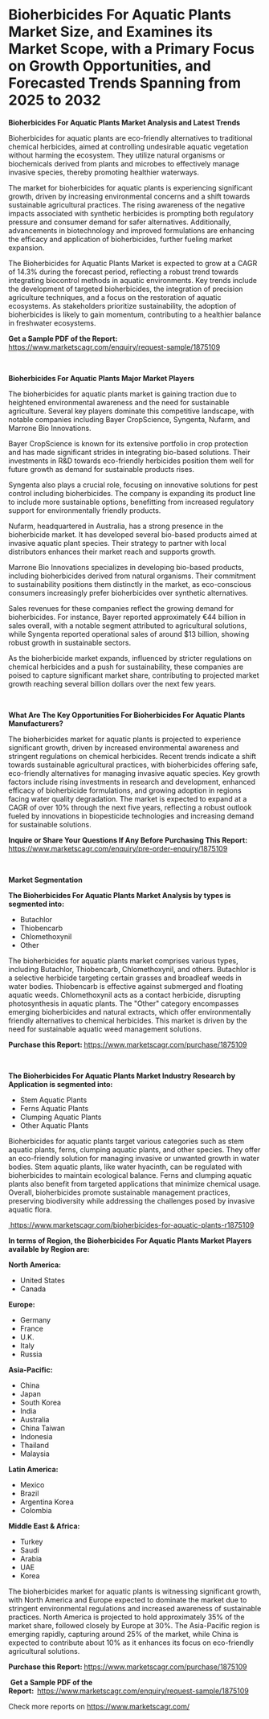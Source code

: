 <p><h1>Bioherbicides For Aquatic Plants Market Size, and Examines its Market Scope, with a Primary Focus on Growth Opportunities, and Forecasted Trends Spanning from 2025 to 2032</h1></p><p><strong>Bioherbicides For Aquatic Plants Market Analysis and Latest Trends</strong></p>
<p><p>Bioherbicides for aquatic plants are eco-friendly alternatives to traditional chemical herbicides, aimed at controlling undesirable aquatic vegetation without harming the ecosystem. They utilize natural organisms or biochemicals derived from plants and microbes to effectively manage invasive species, thereby promoting healthier waterways.</p><p>The market for bioherbicides for aquatic plants is experiencing significant growth, driven by increasing environmental concerns and a shift towards sustainable agricultural practices. The rising awareness of the negative impacts associated with synthetic herbicides is prompting both regulatory pressure and consumer demand for safer alternatives. Additionally, advancements in biotechnology and improved formulations are enhancing the efficacy and application of bioherbicides, further fueling market expansion.</p><p>The Bioherbicides for Aquatic Plants Market is expected to grow at a CAGR of 14.3% during the forecast period, reflecting a robust trend towards integrating biocontrol methods in aquatic environments. Key trends include the development of targeted bioherbicides, the integration of precision agriculture techniques, and a focus on the restoration of aquatic ecosystems. As stakeholders prioritize sustainability, the adoption of bioherbicides is likely to gain momentum, contributing to a healthier balance in freshwater ecosystems.</p></p>
<p><strong>Get a Sample PDF of the Report:&nbsp;</strong> <a href="https://www.marketscagr.com/enquiry/request-sample/1875109?utm_campaign=2097&utm_medium=2&utm_source=Github&utm_content=ia&utm_term=04022025&utm_id=bioherbicides-for-aquatic-plants">https://www.marketscagr.com/enquiry/request-sample/1875109</a></p>
<p>&nbsp;</p>
<p><strong>Bioherbicides For Aquatic Plants Major Market Players</strong></p>
<p><p>The bioherbicides for aquatic plants market is gaining traction due to heightened environmental awareness and the need for sustainable agriculture. Several key players dominate this competitive landscape, with notable companies including Bayer CropScience, Syngenta, Nufarm, and Marrone Bio Innovations.</p><p>Bayer CropScience is known for its extensive portfolio in crop protection and has made significant strides in integrating bio-based solutions. Their investments in R&D towards eco-friendly herbicides position them well for future growth as demand for sustainable products rises.</p><p>Syngenta also plays a crucial role, focusing on innovative solutions for pest control including bioherbicides. The company is expanding its product line to include more sustainable options, benefitting from increased regulatory support for environmentally friendly products.</p><p>Nufarm, headquartered in Australia, has a strong presence in the bioherbicide market. It has developed several bio-based products aimed at invasive aquatic plant species. Their strategy to partner with local distributors enhances their market reach and supports growth.</p><p>Marrone Bio Innovations specializes in developing bio-based products, including bioherbicides derived from natural organisms. Their commitment to sustainability positions them distinctly in the market, as eco-conscious consumers increasingly prefer bioherbicides over synthetic alternatives.</p><p>Sales revenues for these companies reflect the growing demand for bioherbicides. For instance, Bayer reported approximately €44 billion in sales overall, with a notable segment attributed to agricultural solutions, while Syngenta reported operational sales of around $13 billion, showing robust growth in sustainable sectors.</p><p>As the bioherbicide market expands, influenced by stricter regulations on chemical herbicides and a push for sustainability, these companies are poised to capture significant market share, contributing to projected market growth reaching several billion dollars over the next few years.</p></p>
<p>&nbsp;</p>
<p><strong>What Are The Key Opportunities For Bioherbicides For Aquatic Plants Manufacturers?</strong></p>
<p><p>The bioherbicides market for aquatic plants is projected to experience significant growth, driven by increased environmental awareness and stringent regulations on chemical herbicides. Recent trends indicate a shift towards sustainable agricultural practices, with bioherbicides offering safe, eco-friendly alternatives for managing invasive aquatic species. Key growth factors include rising investments in research and development, enhanced efficacy of bioherbicide formulations, and growing adoption in regions facing water quality degradation. The market is expected to expand at a CAGR of over 10% through the next five years, reflecting a robust outlook fueled by innovations in biopesticide technologies and increasing demand for sustainable solutions.</p></p>
<p><strong>Inquire or Share Your Questions If Any Before Purchasing This Report:</strong> <a href="https://www.marketscagr.com/enquiry/pre-order-enquiry/1875109?utm_campaign=2097&utm_medium=2&utm_source=Github&utm_content=ia&utm_term=04022025&utm_id=bioherbicides-for-aquatic-plants">https://www.marketscagr.com/enquiry/pre-order-enquiry/1875109</a></p>
<p>&nbsp;</p>
<p><strong>Market Segmentation</strong></p>
<p><strong>The Bioherbicides For Aquatic Plants Market Analysis by types is segmented into:</strong></p>
<p><ul><li>Butachlor</li><li>Thiobencarb</li><li>Chlomethoxynil</li><li>Other</li></ul></p>
<p><p>The bioherbicides for aquatic plants market comprises various types, including Butachlor, Thiobencarb, Chlomethoxynil, and others. Butachlor is a selective herbicide targeting certain grasses and broadleaf weeds in water bodies. Thiobencarb is effective against submerged and floating aquatic weeds. Chlomethoxynil acts as a contact herbicide, disrupting photosynthesis in aquatic plants. The "Other" category encompasses emerging bioherbicides and natural extracts, which offer environmentally friendly alternatives to chemical herbicides. This market is driven by the need for sustainable aquatic weed management solutions.</p></p>
<p><strong>Purchase this Report:&nbsp;</strong><a href="https://www.marketscagr.com/purchase/1875109?utm_campaign=2097&utm_medium=2&utm_source=Github&utm_content=ia&utm_term=04022025&utm_id=bioherbicides-for-aquatic-plants">https://www.marketscagr.com/purchase/1875109</a></p>
<p>&nbsp;</p>
<p><strong>The Bioherbicides For Aquatic Plants Market Industry Research by Application is segmented into:</strong></p>
<p><ul><li>Stem Aquatic Plants</li><li>Ferns Aquatic Plants</li><li>Clumping Aquatic Plants</li><li>Other Aquatic Plants</li></ul></p>
<p><p>Bioherbicides for aquatic plants target various categories such as stem aquatic plants, ferns, clumping aquatic plants, and other species. They offer an eco-friendly solution for managing invasive or unwanted growth in water bodies. Stem aquatic plants, like water hyacinth, can be regulated with bioherbicides to maintain ecological balance. Ferns and clumping aquatic plants also benefit from targeted applications that minimize chemical usage. Overall, bioherbicides promote sustainable management practices, preserving biodiversity while addressing the challenges posed by invasive aquatic flora.</p></p>
<p><a href="https://www.marketscagr.com/bioherbicides-for-aquatic-plants-r1875109?utm_campaign=2097&utm_medium=2&utm_source=Github&utm_content=ia&utm_term=04022025&utm_id=bioherbicides-for-aquatic-plants">&nbsp;https://www.marketscagr.com/bioherbicides-for-aquatic-plants-r1875109</a></p>
<p><strong>In terms of Region, the Bioherbicides For Aquatic Plants Market Players available by Region are:</strong></p>
<p>
    <p> <strong> North America: </strong>
        <ul>
            <li>United States</li>
            <li>Canada</li>
        </ul>
        </p> 
    <p> <strong> Europe: </strong>
        <ul>
            <li>Germany</li>
            <li>France</li>
            <li>U.K.</li>
            <li>Italy</li>
            <li>Russia</li>
        </ul>
        </p> 
    <p> <strong> Asia-Pacific: </strong>
        <ul>
            <li>China</li>
            <li>Japan</li>
            <li>South Korea</li>
            <li>India</li>
            <li>Australia</li>
            <li>China Taiwan</li>
            <li>Indonesia</li>
            <li>Thailand</li>
            <li>Malaysia</li>
        </ul>
        </p> 
    <p> <strong> Latin America: </strong>
        <ul>
            <li>Mexico</li>
            <li>Brazil</li>
            <li>Argentina Korea</li>
            <li>Colombia</li>
        </ul>
        </p> 
    <p> <strong> Middle East & Africa: </strong>
        <ul>
            <li>Turkey</li>
            <li>Saudi</li>
            <li>Arabia</li>
            <li>UAE</li>
            <li>Korea</li>
        </ul>
    </p>
    </p>
<p><p>The bioherbicides market for aquatic plants is witnessing significant growth, with North America and Europe expected to dominate the market due to stringent environmental regulations and increased awareness of sustainable practices. North America is projected to hold approximately 35% of the market share, followed closely by Europe at 30%. The Asia-Pacific region is emerging rapidly, capturing around 25% of the market, while China is expected to contribute about 10% as it enhances its focus on eco-friendly agricultural solutions.</p></p>
<p><strong>Purchase this Report: </strong><a href="https://www.marketscagr.com/purchase/1875109?utm_campaign=2097&utm_medium=2&utm_source=Github&utm_content=ia&utm_term=04022025&utm_id=bioherbicides-for-aquatic-plants">https://www.marketscagr.com/purchase/1875109</a></p>
<p>&nbsp;<strong>Get a Sample PDF of the Report:&nbsp;&nbsp;</strong><a href="https://www.marketscagr.com/enquiry/request-sample/1875109?utm_campaign=2097&utm_medium=2&utm_source=Github&utm_content=ia&utm_term=04022025&utm_id=bioherbicides-for-aquatic-plants">https://www.marketscagr.com/enquiry/request-sample/1875109</a></p>
<p><strong></strong></p>
<p>Check more reports on <a href="https://www.marketscagr.com/?utm_campaign=2097&utm_medium=2&utm_source=Github&utm_content=ia&utm_term=04022025&utm_id=bioherbicides-for-aquatic-plants">https://www.marketscagr.com/</a></p>